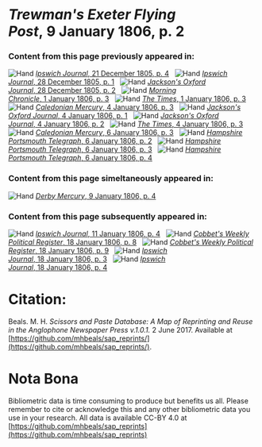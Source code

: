 # *Trewman's Exeter Flying Post*, 9 January 1806, p. 2  
  
### Content from this page previously appeared in:  
![Hand](http://scissorsandpaste.net/wp-content/uploads/2017/06/smallhandpointer.png) [*Ipswich Journal*, 21 December 1805, p. 4](https://mhbeals.github.io/sap_html/Ipswich-Journal/Ipswich-Journal-21-December-1805-p-4)  
![Hand](http://scissorsandpaste.net/wp-content/uploads/2017/06/smallhandpointer.png) [*Ipswich Journal*, 28 December 1805, p. 1](https://mhbeals.github.io/sap_html/Ipswich-Journal/Ipswich-Journal-28-December-1805-p-1)  
![Hand](http://scissorsandpaste.net/wp-content/uploads/2017/06/smallhandpointer.png) [*Jackson's Oxford Journal*, 28 December 1805, p. 2](https://mhbeals.github.io/sap_html/Jackson's-Oxford-Journal/Jackson's-Oxford-Journal-28-December-1805-p-2)  
![Hand](http://scissorsandpaste.net/wp-content/uploads/2017/06/smallhandpointer.png) [*Morning Chronicle*, 1 January 1806, p. 3](https://mhbeals.github.io/sap_html/Morning-Chronicle/Morning-Chronicle-1-January-1806-p-3)  
![Hand](http://scissorsandpaste.net/wp-content/uploads/2017/06/smallhandpointer.png) [*The Times*, 1 January 1806, p. 3](https://mhbeals.github.io/sap_html/The-Times/The-Times-1-January-1806-p-3)  
![Hand](http://scissorsandpaste.net/wp-content/uploads/2017/06/smallhandpointer.png) [*Caledonian Mercury*, 4 January 1806, p. 3](https://mhbeals.github.io/sap_html/Caledonian-Mercury/Caledonian-Mercury-4-January-1806-p-3)  
![Hand](http://scissorsandpaste.net/wp-content/uploads/2017/06/smallhandpointer.png) [*Jackson's Oxford Journal*, 4 January 1806, p. 1](https://mhbeals.github.io/sap_html/Jackson's-Oxford-Journal/Jackson's-Oxford-Journal-4-January-1806-p-1)  
![Hand](http://scissorsandpaste.net/wp-content/uploads/2017/06/smallhandpointer.png) [*Jackson's Oxford Journal*, 4 January 1806, p. 2](https://mhbeals.github.io/sap_html/Jackson's-Oxford-Journal/Jackson's-Oxford-Journal-4-January-1806-p-2)  
![Hand](http://scissorsandpaste.net/wp-content/uploads/2017/06/smallhandpointer.png) [*The Times*, 4 January 1806, p. 3](https://mhbeals.github.io/sap_html/The-Times/The-Times-4-January-1806-p-3)  
![Hand](http://scissorsandpaste.net/wp-content/uploads/2017/06/smallhandpointer.png) [*Caledonian Mercury*, 6 January 1806, p. 3](https://mhbeals.github.io/sap_html/Caledonian-Mercury/Caledonian-Mercury-6-January-1806-p-3)  
![Hand](http://scissorsandpaste.net/wp-content/uploads/2017/06/smallhandpointer.png) [*Hampshire Portsmouth Telegraph*, 6 January 1806, p. 2](https://mhbeals.github.io/sap_html/Hampshire-Portsmouth-Telegraph/Hampshire-Portsmouth-Telegraph-6-January-1806-p-2)  
![Hand](http://scissorsandpaste.net/wp-content/uploads/2017/06/smallhandpointer.png) [*Hampshire Portsmouth Telegraph*, 6 January 1806, p. 3](https://mhbeals.github.io/sap_html/Hampshire-Portsmouth-Telegraph/Hampshire-Portsmouth-Telegraph-6-January-1806-p-3)  
![Hand](http://scissorsandpaste.net/wp-content/uploads/2017/06/smallhandpointer.png) [*Hampshire Portsmouth Telegraph*, 6 January 1806, p. 4](https://mhbeals.github.io/sap_html/Hampshire-Portsmouth-Telegraph/Hampshire-Portsmouth-Telegraph-6-January-1806-p-4)  
  
### Content from this page simeltaneously appeared in:  
![Hand](http://scissorsandpaste.net/wp-content/uploads/2017/06/smallhandpointer.png) [*Derby Mercury*, 9 January 1806, p. 4](https://mhbeals.github.io/sap_html/Derby-Mercury/Derby-Mercury-9-January-1806-p-4)  
  
### Content from this page subsequently appeared in:  
![Hand](http://scissorsandpaste.net/wp-content/uploads/2017/06/smallhandpointer.png) [*Ipswich Journal*, 11 January 1806, p. 4](https://mhbeals.github.io/sap_html/Ipswich-Journal/Ipswich-Journal-11-January-1806-p-4)  
![Hand](http://scissorsandpaste.net/wp-content/uploads/2017/06/smallhandpointer.png) [*Cobbet's Weekly Political Register*, 18 January 1806, p. 8](https://mhbeals.github.io/sap_html/Cobbet's-Weekly-Political-Register/Cobbet's-Weekly-Political-Register-18-January-1806-p-8)  
![Hand](http://scissorsandpaste.net/wp-content/uploads/2017/06/smallhandpointer.png) [*Cobbet's Weekly Political Register*, 18 January 1806, p. 9](https://mhbeals.github.io/sap_html/Cobbet's-Weekly-Political-Register/Cobbet's-Weekly-Political-Register-18-January-1806-p-9)  
![Hand](http://scissorsandpaste.net/wp-content/uploads/2017/06/smallhandpointer.png) [*Ipswich Journal*, 18 January 1806, p. 3](https://mhbeals.github.io/sap_html/Ipswich-Journal/Ipswich-Journal-18-January-1806-p-3)  
![Hand](http://scissorsandpaste.net/wp-content/uploads/2017/06/smallhandpointer.png) [*Ipswich Journal*, 18 January 1806, p. 4](https://mhbeals.github.io/sap_html/Ipswich-Journal/Ipswich-Journal-18-January-1806-p-4)  


# Citation: 

Beals. M. H. *Scissors and Paste Database: A Map of Reprinting and Reuse in the Anglophone Newspaper Press v.1.0.1.* 2 June 2017. Available at [https://github.com/mhbeals/sap_reprints/](https://github.com/mhbeals/sap_reprints/). 

# Nota Bona

Bibliometric data is time consuming to produce but benefits us all. Please remember to cite or acknowledge this and any other bibliometric data you use in your research. All data is available CC-BY 4.0 at [https://github.com/mhbeals/sap_reprints](https://github.com/mhbeals/sap_reprints)